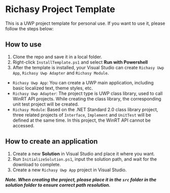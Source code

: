 # Richasy Project Template

This is a UWP project template for personal use. If you want to use it, please follow the steps below:

## How to use

1. Clone the repo and save it in a local folder.
2. Right-click `InstallTemplate.ps1` and select **Run with Powershell**
3. After the template is installed, your Visual Studio can create `Richasy Uwp App`, `Richasy Uwp Adapter` and `Richasy Module`.

- `Richasy Uwp App`: You can create a UWP main application, including basic localized text, theme styles, etc.
- `Richasy Uwp Adapter`: The project type is UWP class library, used to call WinRT API projects. While creating the class library, the corresponding unit test project will be created.
- `Richasy Module`: Based on the .NET Standard 2.0 class library project, three related projects of `Interface`, `Implement` and `UnitTest` will be defined at the same time. In this project, the WinRT API cannot be accessed.

## How to create an application

1. Create a new **Solution** in Visual Studio and place it where you want.
2. Run `InitializeSolution.ps1`, input the solution path, and wait for the download to complete.
3. Create a new `Richasy Uwp App` project in Visual Studio.

***Note. When creating the project, please place it in the `src` folder in the solution folder to ensure correct path resolution.***